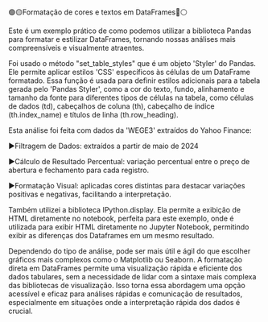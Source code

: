 🟢🟡Formatação de cores e textos em DataFrames🔵⚪️


Este é um exemplo prático de como podemos utilizar a biblioteca Pandas para formatar e estilizar DataFrames, tornando nossas análises mais compreensíveis e visualmente atraentes.

Foi usado o método "set_table_styles" que é um objeto 'Styler' do Pandas. Ele permite aplicar estilos 'CSS' específicos às células de um DataFrame formatado. Essa função é usada para definir estilos adicionais para a tabela gerada pelo 'Pandas Styler', como a cor do texto, fundo, alinhamento e tamanho da fonte para diferentes tipos de células na tabela, como células de dados (td), cabeçalhos de coluna (th), cabeçalho de índice (th.index_name) e títulos de linha (th.row_heading).

Esta análise foi feita com dados da 'WEGE3' extraídos do Yahoo Finance:

▶️Filtragem de Dados: extraídos a partir de maio de 2024

▶️Cálculo de Resultado Percentual: variação percentual entre o preço de abertura e fechamento para cada registro.

▶️Formatação Visual: aplicadas cores distintas para destacar variações positivas e negativas, facilitando a interpretação.

Também utilizei a biblioteca IPython.display. Ela permite a exibição de HTML diretamente no notebook, perfeita para este exemplo, onde é utilizada para exibir HTML diretamente no Jupyter Notebook, permitindo exibir as diferenças dos Dataframes em um mesmo resultado.

Dependendo do tipo de análise, pode ser mais útil e ágil do que escolher gráficos mais complexos como o Matplotlib ou Seaborn. A formatação direta em DataFrames permite uma visualização rápida e eficiente dos dados tabulares, sem a necessidade de lidar com a sintaxe mais complexa das bibliotecas de visualização. Isso torna essa abordagem uma opção acessível e eficaz para análises rápidas e comunicação de resultados, especialmente em situações onde a interpretação rápida dos dados é crucial.


